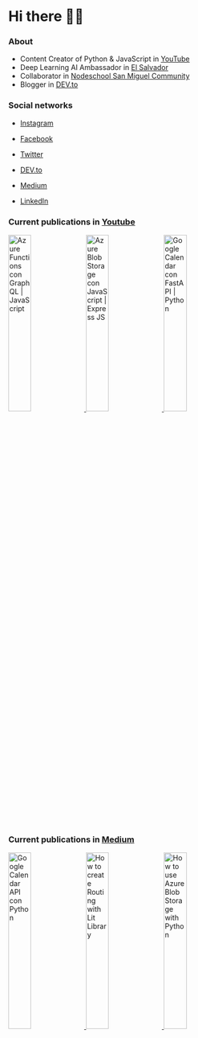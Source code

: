 # Hi there 👋🏻

### About

- Content Creator of Python & JavaScript in [YouTube](https://youtube.com/c/NelsonCode)
- Deep Learning AI Ambassador in [El Salvador](https://github.com/DeepLearningSivar)
- Collaborator in [Nodeschool San Miguel Community](https://github.com/nodeschoolsm)
- Blogger in [DEV.to](https://dev.to/nelsoncode)

### Social networks

- [Instagram](https://www.instagram.com/nelsoncode/)

- [Facebook](https://facebook.com/nelsoncode.dev)

- [Twitter](https://twitter.com/nelsoncode_dev)

- [DEV.to](https://dev.to/nelsoncode)

- [Medium](https://nelsoncode.medium.com)

- [LinkedIn](https://www.linkedin.com/in/nelsoncode/)

### Current publications in [Youtube](https://www.youtube.com/channel/UCNtGnenu3-E363hcijzVt0w/featured)

<a href="https://www.youtube.com/watch?v=8fy3XOen3_M" target='_blank'>
 <img width='30%' src="https://i.ytimg.com/vi/8fy3XOen3_M/hqdefault.jpg" alt="Azure Functions con GraphQL | JavaScript" />
</a>
<a href="https://www.youtube.com/watch?v=AWN_uwADMf4" target='_blank'>
 <img width='30%' src="https://i.ytimg.com/vi/AWN_uwADMf4/hqdefault.jpg" alt="Azure Blob Storage con JavaScript | Express JS" />
</a>
<a href="https://www.youtube.com/watch?v=mfymn9qqLHg" target='_blank'>
 <img width='30%' src="https://i.ytimg.com/vi/mfymn9qqLHg/hqdefault.jpg" alt="Google Calendar con FastAPI | Python" />
</a>


### Current publications in [Medium](https://medium.com/@nelsoncode019)

<a href="https://nelsoncode.medium.com/google-calendar-api-con-python-48465c64293e?source=rss-57948f2413ba------2" target='_blank'>
  <img width='30%' src=https://cdn-images-1.medium.com/max/1024/1*AXQ__Jr-DGSmQDZ5sukTHQ.png alt="Google Calendar API con Python" />
</a>
<a href="https://nelsoncode.medium.com/how-to-create-routing-with-lit-library-d14223ca21a9?source=rss-57948f2413ba------2" target='_blank'>
  <img width='30%' src="https://cdn-images-1.medium.com/max/1024/1*2c4o5xfe8bSXP7qHOsu1SQ.png" alt="How to create Routing with Lit Library" />
</a>
<a href="https://nelsoncode.medium.com/how-to-use-azure-blob-storage-with-python-dcda108737f?source=rss-57948f2413ba------2" target='_blank'>
  <img width='30%' src="https://cdn-images-1.medium.com/max/1024/1*MQJBGltqu3zZ4vg9NAmWnw.png" alt="How to use Azure Blob Storage with Python" />
</a>
